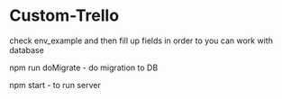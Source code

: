 # Custom-Trello
check env_example and then fill up fields in order to you can work with database

npm run doMigrate - do migration to DB

npm start - to run server